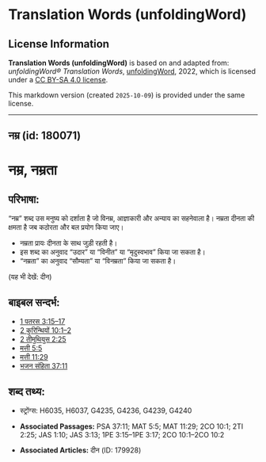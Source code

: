 # Translation Words (unfoldingWord)

## License Information

**Translation Words (unfoldingWord)** is based on and adapted from: _unfoldingWord® Translation Words_, [unfoldingWord](https://unfoldingword.org/utw), 2022, which is licensed under a [CC BY-SA 4.0 license](https://creativecommons.org/licenses/by-sa/4.0/legalcode.en).

This markdown version (created `2025-10-09`) is provided under the same license.



--------------------------------

## नम्र (id: 180071)

नम्र, नम्रता
============

परिभाषा:
--------

“नम्र” शब्द उस मनुष्य को दर्शाता है जो विनम्र, आज्ञाकारी और अन्याय का सहनेवाला है। नम्रता दीनता की क्षमता है जब कठोरता और बल प्रयोग किया जाए।

* नम्रता प्रायः दीनता के साथ जुड़ी रहती है।
* इस शब्द का अनुवाद “उदार” या “विनीत” या “मृदुस्वभाव” किया जा सकता है।
* “नम्रता” का अनुवाद “सौम्यता” या “विनम्रता” किया जा सकता है।

(यह भी देखें: दीन)

बाइबल सन्दर्भ:
--------------

* [1 पतरस 3:15–17](https://ref.ly/1Pet0:0)
* [2 कुरिन्थियों 10:1–2](https://ref.ly/2Cor0:0)
* [2 तीमुथियुस 2:25](https://ref.ly/2Tim0:0)
* [मत्ती 5:5](https://ref.ly/Matt5:5)
* [मत्ती 11:29](https://ref.ly/Matt11:29)
* [भजन संहिता 37:11](rc://*/tn/help/psa/037/011)

शब्द तथ्य:
----------

* स्ट्रोंग्स: H6035, H6037, G4235, G4236, G4239, G4240

* **Associated Passages:** PSA 37:11; MAT 5:5; MAT 11:29; 2CO 10:1; 2TI 2:25; JAS 1:10; JAS 3:13; 1PE 3:15–1PE 3:17; 2CO 10:1–2CO 10:2
* **Associated Articles:** दीन (ID: 179928)

